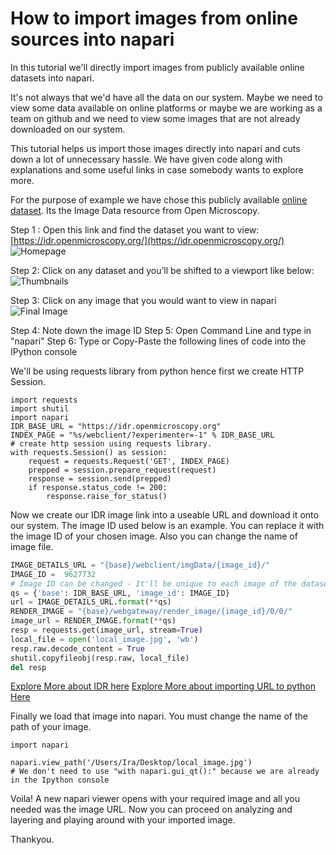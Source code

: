 # How to import images from online sources into napari
In this tutorial we'll directly import images from publicly available online datasets into napari. 

It's not always that we'd have all the data on our system. Maybe we need to view some data available on online platforms or maybe we are working as a team on github and we need to view some images that are not already downloaded on our system. 

This tutorial helps us import those images directly into napari and cuts down a lot of unnecessary hassle. We have given code along with explanations and some useful links in case somebody wants to explore more.

For the purpose of example we have chose this publicly available [online dataset](https://idr.openmicroscopy.org/ "IDR from Open Microscopy"). Its the Image Data resource from Open Microscopy.

Step 1 : Open this link and find the dataset you want to view: [https://idr.openmicroscopy.org/](https://idr.openmicroscopy.org/)
![Homepage](https://drive.google.com/file/d/1Y75_78QItfhWOGkxiOktWd7F7UZ2TSiy/view?usp=sharing)

Step 2: Click on any dataset and you’ll be shifted to a viewport like below: 
![Thumbnails](https://drive.google.com/file/d/18Mh-IkpkpdaQfJrfvIT6diXv01MzGLMz/view?usp=sharing)

Step 3: Click on any image that you would want to view in napari 
![Final Image]("https://drive.google.com/file/d/1BXnLnMbW85iaiCw9E0LQcFzngiqeSz97/view?usp=sharing")

Step 4: Note down the image ID
Step 5: Open Command Line and type in "napari"
Step 6: Type or Copy-Paste the following lines of code into the IPython console

We'll be using requests library from python hence first we create HTTP Session.
```
import requests
import shutil 
import napari 
IDR_BASE_URL = "https://idr.openmicroscopy.org"
INDEX_PAGE = "%s/webclient/?experimenter=-1" % IDR_BASE_URL
# create http session using requests library. 
with requests.Session() as session:
    request = requests.Request('GET', INDEX_PAGE)
    prepped = session.prepare_request(request)
    response = session.send(prepped)
    if response.status_code != 200:
        response.raise_for_status()
```

Now we create our IDR image link into a useable URL and download it onto our system.
The image ID used below is an example. You can replace it with the image ID of your chosen image.
Also you can change the name of image file.
```python
IMAGE_DETAILS_URL = "{base}/webclient/imgData/{image_id}/"
IMAGE_ID = 	9627732
# Image ID can be changed - It'll be unique to each image of the dataset
qs = {'base': IDR_BASE_URL, 'image_id': IMAGE_ID}
url = IMAGE_DETAILS_URL.format(**qs)
RENDER_IMAGE = "{base}/webgateway/render_image/{image_id}/0/0/"
image_url = RENDER_IMAGE.format(**qs)
resp = requests.get(image_url, stream=True)
local_file = open('local_image.jpg', 'wb')
resp.raw.decode_content = True
shutil.copyfileobj(resp.raw, local_file)
del resp
```
[Explore More about IDR here](https://github.com/IDR/idr-notebooks/blob/master/IDR_API_example_script.ipynb "IDR code examples")
[Explore More about importing URL to python Here](https://www.dev2qa.com/how-to-download-image-file-from-url-use-python-requests-or-wget-module/ "dev2qa")


Finally we load that image into napari. 
You must change the name of the path of your image. 
```
import napari

napari.view_path('/Users/Ira/Desktop/local_image.jpg')
# We don't need to use "with napari.gui_qt():" because we are already in the Ipython console
```
Voila! A new napari viewer opens with your required image and all you needed was the image URL. 
Now you can proceed on analyzing and layering and playing around with your imported image. 

Thankyou. 
